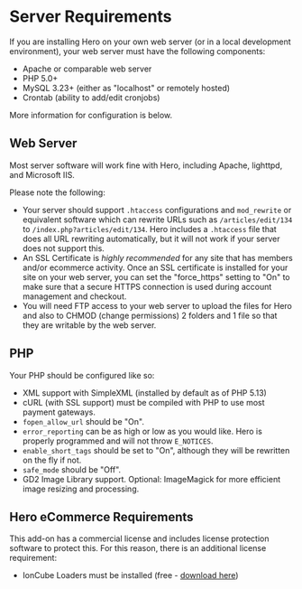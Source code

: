 # Server Requirements

If you are installing Hero on your own web server (or in a local development environment), your web server must have the following components:

* Apache or comparable web server
* PHP 5.0+
* MySQL 3.23+ (either as "localhost" or remotely hosted)
* Crontab (ability to add/edit cronjobs)

More information for configuration is below.

## Web Server

Most server software will work fine with Hero, including Apache, lighttpd, and Microsoft IIS.

Please note the following:

* Your server should support `.htaccess` configurations and `mod_rewrite` or equivalent software which can rewrite URLs such as `/articles/edit/134` to `/index.php?articles/edit/134`.  Hero includes a `.htaccess` file that does all URL rewriting automatically, but it will not work if your server does not support this.
* An SSL Certificate is *highly recommended* for any site that has members and/or ecommerce activity.  Once an SSL certificate is installed for your site on your web server, you can set the "force_https" setting to "On" to make sure that a secure HTTPS connection is used during account management and checkout.
* You will need FTP access to your web server to upload the files for Hero and also to CHMOD (change permissions) 2 folders and 1 file so that they are writable by the web server.

## PHP

Your PHP should be configured like so:

* XML support with SimpleXML (installed by default as of PHP 5.13)
* cURL (with SSL support) must be compiled with PHP to use most payment gateways.
* `fopen_allow_url` should be "On".
* `error_reporting` can be as high or low as you would like.  Hero is properly programmed and will not throw `E_NOTICES`.
* `enable_short_tags` should be set to "On", although they will be rewritten on the fly if not.
* `safe_mode` should be "Off".
* GD2 Image Library support.  Optional:  ImageMagick for more efficient image resizing and processing.

## Hero eCommerce Requirements

This add-on has a commercial license and includes license protection software to protect this.  For this reason, there is an additional license requirement:

* IonCube Loaders must be installed (free - [download here](http://www.ioncube.com/loaders.php))
